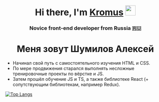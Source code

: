 <h1 align="center">Hi there, I'm <a href="https://t.me/Kromus275" target="_blank">Kromus</a> 
<img src="https://github.com/blackcater/blackcater/raw/main/images/Hi.gif" height="32"/></h1>
<h3 align="center">Novice front-end developer from Russia 🇷🇺</h3>

<h1 align="center">Меня зовут Шумилов Алексей</h1>

<ul>
<li>Начинал свой путь с самостоятельного изучения HTML и CSS.</li>
<li>По мере продвижения старался выполнять несложные тренировочные проекты по вёрстке и JS.</li>
<li>Затем прошёл обучение JS и TS, а также библиотеке React (+ сопутствующим библиотекам, например Redux).</li>
</ul>

[![Top Langs](https://github-readme-stats.vercel.app/api/top-langs/?username=Kromus22&langs_count=6)](https://github.com/Kromus22/github-readme-stats)

<!--
**Kromus22/Kromus22** is a ✨ _special_ ✨ repository because its `README.md` (this file) appears on your GitHub profile.

Here are some ideas to get you started:

- 🔭 I’m currently working on ...
- 🌱 I’m currently learning ...
- 👯 I’m looking to collaborate on ...
- 🤔 I’m looking for help with ...
- 💬 Ask me about ...
- 📫 How to reach me: ...
- 😄 Pronouns: ...
- ⚡ Fun fact: ...
-->
